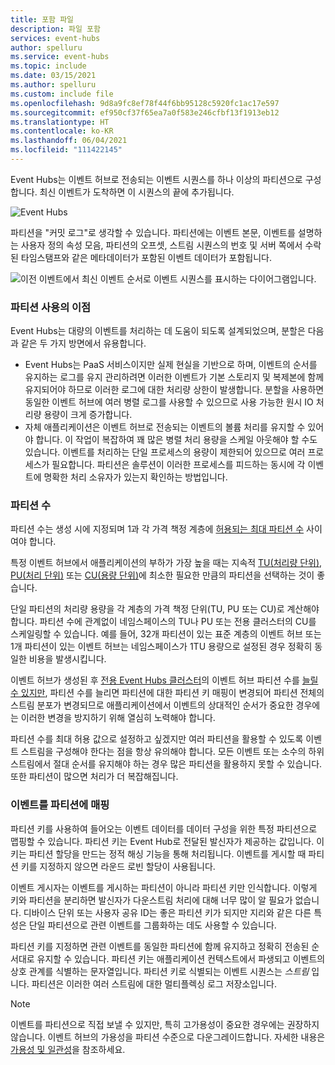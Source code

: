 ```yaml
---
title: 포함 파일
description: 파일 포함
services: event-hubs
author: spelluru
ms.service: event-hubs
ms.topic: include
ms.date: 03/15/2021
ms.author: spelluru
ms.custom: include file
ms.openlocfilehash: 9d8a9fc8ef78f44f6bb95128c5920fc1ac17e597
ms.sourcegitcommit: ef950cf37f65ea7a0f583e246cfbf13f1913eb12
ms.translationtype: HT
ms.contentlocale: ko-KR
ms.lasthandoff: 06/04/2021
ms.locfileid: "111422145"
---
```

Event Hubs는 이벤트 허브로 전송되는 이벤트 시퀀스를 하나 이상의 파티션으로 구성합니다. 최신 이벤트가 도착하면 이 시퀀스의 끝에 추가됩니다. 

![Event Hubs](./media/event-hubs-partitions/multiple-partitions.png)

파티션을 "커밋 로그"로 생각할 수 있습니다. 파티션에는 이벤트 본문, 이벤트를 설명하는 사용자 정의 속성 모음, 파티션의 오프셋, 스트림 시퀀스의 번호 및 서버 쪽에서 수락된 타임스탬프와 같은 메타데이터가 포함된 이벤트 데이터가 포함됩니다.

![이전 이벤트에서 최신 이벤트 순서로 이벤트 시퀀스를 표시하는 다이어그램입니다.](./media/event-hubs-partitions/partition.png)

### <a name="advantages-of-using-partitions"></a>파티션 사용의 이점
Event Hubs는 대량의 이벤트를 처리하는 데 도움이 되도록 설계되었으며, 분할은 다음과 같은 두 가지 방면에서 유용합니다.

- Event Hubs는 PaaS 서비스이지만 실제 현실을 기반으로 하며, 이벤트의 순서를 유지하는 로그를 유지 관리하려면 이러한 이벤트가 기본 스토리지 및 복제본에 함께 유지되어야 하므로 이러한 로그에 대한 처리량 상한이 발생합니다. 분할을 사용하면 동일한 이벤트 허브에 여러 병렬 로그를 사용할 수 있으므로 사용 가능한 원시 IO 처리량 용량이 크게 증가합니다.
- 자체 애플리케이션은 이벤트 허브로 전송되는 이벤트의 볼륨 처리를 유지할 수 있어야 합니다. 이 작업이 복잡하여 꽤 많은 병렬 처리 용량을 스케일 아웃해야 할 수도 있습니다. 이벤트를 처리하는 단일 프로세스의 용량이 제한되어 있으므로 여러 프로세스가 필요합니다. 파티션은 솔루션이 이러한 프로세스를 피드하는 동시에 각 이벤트에 명확한 처리 소유자가 있는지 확인하는 방법입니다. 

### <a name="number-of-partitions"></a>파티션 수
파티션 수는 생성 시에 지정되며 1과 각 가격 책정 계층에 [허용되는 최대 파티션 수](../articles/event-hubs/event-hubs-quotas.md#basic-vs-standard-vs-premium-vs-dedicated-tiers) 사이여야 합니다. 

특정 이벤트 허브에서 애플리케이션의 부하가 가장 높을 때는 지속적 [TU(처리량 단위)](../articles/event-hubs/event-hubs-scalability.md#throughput-units), [PU(처리 단위)](../articles/event-hubs/event-hubs-scalability.md#processing-units) 또는 [CU(용량 단위)](../articles/event-hubs/event-hubs-dedicated-overview.md)에 최소한 필요한 만큼의 파티션을 선택하는 것이 좋습니다.

단일 파티션의 처리량 용량을 각 계층의 가격 책정 단위(TU, PU 또는 CU)로 계산해야 합니다. 파티션 수에 관계없이 네임스페이스의 TU나 PU 또는 전용 클러스터의 CU를 스케일링할 수 있습니다. 예를 들어, 32개 파티션이 있는 표준 계층의 이벤트 허브 또는 1개 파티션이 있는 이벤트 허브는 네임스페이스가 1TU 용량으로 설정된 경우 정확히 동일한 비용을 발생시킵니다. 

이벤트 허브가 생성된 후 [전용 Event Hubs 클러스터](../articles/event-hubs/event-hubs-dedicated-overview.md)의 이벤트 허브 파티션 수를 [늘릴 수 있지만](../articles/event-hubs/dynamically-add-partitions.md), 파티션 수를 늘리면 파티션에 대한 파티션 키 매핑이 변경되어 파티션 전체의 스트림 분포가 변경되므로 애플리케이션에서 이벤트의 상대적인 순서가 중요한 경우에는 이러한 변경을 방지하기 위해 열심히 노력해야 합니다.

파티션 수를 최대 허용 값으로 설정하고 싶겠지만 여러 파티션을 활용할 수 있도록 이벤트 스트림을 구성해야 한다는 점을 항상 유의해야 합니다. 모든 이벤트 또는 소수의 하위 스트림에서 절대 순서를 유지해야 하는 경우 많은 파티션을 활용하지 못할 수 있습니다. 또한 파티션이 많으면 처리가 더 복잡해집니다. 


### <a name="mapping-of-events-to-partitions"></a>이벤트를 파티션에 매핑
파티션 키를 사용하여 들어오는 이벤트 데이터를 데이터 구성을 위한 특정 파티션으로 맵핑할 수 있습니다. 파티션 키는 Event Hub로 전달된 발신자가 제공하는 값입니다. 이 키는 파티션 할당을 만드는 정적 해싱 기능을 통해 처리됩니다. 이벤트를 게시할 때 파티션 키를 지정하지 않으면 라운드 로빈 할당이 사용됩니다.

이벤트 게시자는 이벤트를 게시하는 파티션이 아니라 파티션 키만 인식합니다. 이렇게 키와 파티션을 분리하면 발신자가 다운스트림 처리에 대해 너무 많이 알 필요가 없습니다. 디바이스 단위 또는 사용자 공유 ID는 좋은 파티션 키가 되지만 지리와 같은 다른 특성은 단일 파티션으로 관련 이벤트를 그룹화하는 데도 사용할 수 있습니다.

파티션 키를 지정하면 관련 이벤트를 동일한 파티션에 함께 유지하고 정확히 전송된 순서대로 유지할 수 있습니다. 파티션 키는 애플리케이션 컨텍스트에서 파생되고 이벤트의 상호 관계를 식별하는 문자열입니다. 파티션 키로 식별되는 이벤트 시퀀스는 *스트림* 입니다. 파티션은 이러한 여러 스트림에 대한 멀티플렉싱 로그 저장소입니다. 

> [!NOTE]
> 이벤트를 파티션으로 직접 보낼 수 있지만, 특히 고가용성이 중요한 경우에는 권장하지 않습니다. 이벤트 허브의 가용성을 파티션 수준으로 다운그레이드합니다. 자세한 내용은 [가용성 및 일관성](../articles/event-hubs/event-hubs-availability-and-consistency.md)을 참조하세요.

